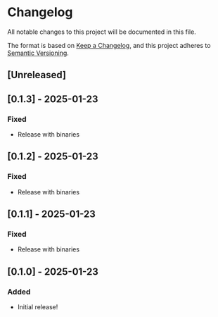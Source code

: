 # Changelog

All notable changes to this project will be documented in this file.

The format is based on [Keep a Changelog](https://keepachangelog.com/en/1.0.0/),
and this project adheres to [Semantic Versioning](https://semver.org/spec/v2.0.0.html).

## [Unreleased]

## [0.1.3] - 2025-01-23

### Fixed

- Release with binaries

## [0.1.2] - 2025-01-23

### Fixed

- Release with binaries

## [0.1.1] - 2025-01-23

### Fixed

- Release with binaries

## [0.1.0] - 2025-01-23

### Added

- Initial release!
